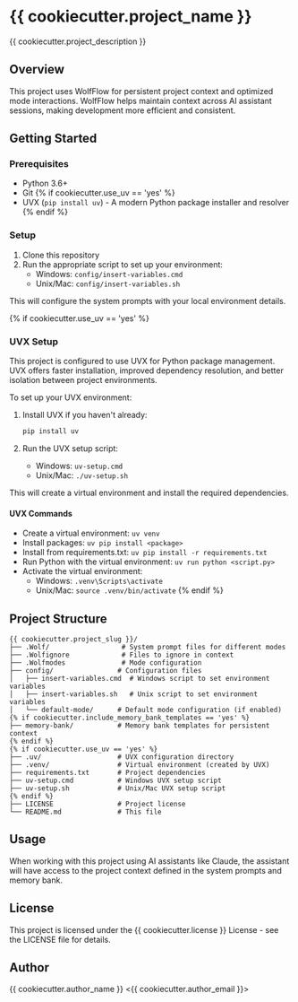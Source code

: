 # {{ cookiecutter.project_name }}

{{ cookiecutter.project_description }}

## Overview

This project uses WolfFlow for persistent project context and optimized mode interactions. WolfFlow helps maintain context across AI assistant sessions, making development more efficient and consistent.

## Getting Started

### Prerequisites

- Python 3.6+
- Git
{% if cookiecutter.use_uv == 'yes' %}
- UVX (`pip install uv`) - A modern Python package installer and resolver
{% endif %}

### Setup

1. Clone this repository
2. Run the appropriate script to set up your environment:
   - Windows: `config/insert-variables.cmd`
   - Unix/Mac: `config/insert-variables.sh`

This will configure the system prompts with your local environment details.

{% if cookiecutter.use_uv == 'yes' %}
### UVX Setup

This project is configured to use UVX for Python package management. UVX offers faster installation, improved dependency resolution, and better isolation between project environments.

To set up your UVX environment:

1. Install UVX if you haven't already:
   ```bash
   pip install uv
   ```

2. Run the UVX setup script:
   - Windows: `uv-setup.cmd`
   - Unix/Mac: `./uv-setup.sh`

This will create a virtual environment and install the required dependencies.

#### UVX Commands

- Create a virtual environment: `uv venv`
- Install packages: `uv pip install <package>`
- Install from requirements.txt: `uv pip install -r requirements.txt`
- Run Python with the virtual environment: `uv run python <script.py>`
- Activate the virtual environment:
  - Windows: `.venv\Scripts\activate`
  - Unix/Mac: `source .venv/bin/activate`
{% endif %}

## Project Structure

```
{{ cookiecutter.project_slug }}/
├── .Wolf/                  # System prompt files for different modes
├── .Wolfignore             # Files to ignore in context
├── .Wolfmodes              # Mode configuration
├── config/                # Configuration files
│   ├── insert-variables.cmd  # Windows script to set environment variables
│   ├── insert-variables.sh   # Unix script to set environment variables
│   └── default-mode/      # Default mode configuration (if enabled)
{% if cookiecutter.include_memory_bank_templates == 'yes' %}
├── memory-bank/           # Memory bank templates for persistent context
{% endif %}
{% if cookiecutter.use_uv == 'yes' %}
├── .uv/                   # UVX configuration directory
├── .venv/                 # Virtual environment (created by UVX)
├── requirements.txt       # Project dependencies
├── uv-setup.cmd           # Windows UVX setup script
├── uv-setup.sh            # Unix/Mac UVX setup script
{% endif %}
├── LICENSE                # Project license
└── README.md              # This file
```

## Usage

When working with this project using AI assistants like Claude, the assistant will have access to the project context defined in the system prompts and memory bank.

## License

This project is licensed under the {{ cookiecutter.license }} License - see the LICENSE file for details.

## Author

{{ cookiecutter.author_name }} <{{ cookiecutter.author_email }}>